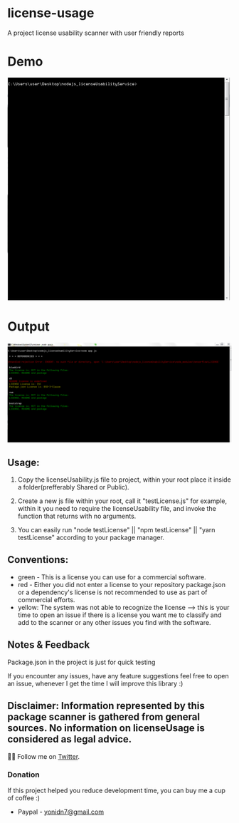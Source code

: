 # license-usage
A project license usability scanner with user friendly reports

# Demo 
<img src="https://github.com/JonathanDn/license-usage/blob/master/compare.gif" width="500px" height="500px">

# Output
![license usage scan a few files](https://github.com/JonathanDn/license-usage/blob/master/compare.png "license usage scan a few files")

## Usage:
1. Copy the licenseUsability.js file to project, within your root place it inside a folder(prefferably Shared or Public).

2. Create a new js file within your root, call it "testLicense.js" for example, within it you need to require the licenseUsability file, and invoke the function that returns with no arguments.

3. You can easily run "node testLicense" || "npm testLicense" || "yarn testLicense" according to your package manager.

## Conventions:
- green - This is a license you can use for a commercial software.
- red - Either you did not enter a license to your repository package.json or a dependency's license is not recommended to use as part of commercial efforts.
- yellow: The system was not able to recognize the license --> this is your time to open an issue if there is a license you want me to classify and add to the scanner or any other issues you find with the software.

## Notes & Feedback
Package.json in the project is just for quick testing

If you encounter any issues, have any feature suggestions feel free to open an issue, whenever I get the time I will improve this library :)

Disclaimer: Information represented by this package scanner is gathered from general sources. No information on licenseUsage is considered as legal advice.
---
👨‍💻 Follow me on [Twitter](https://twitter.com/jodoron).

### Donation
If this project helped you reduce development time, you can buy me a cup of coffee :)

* Paypal - yonidn7@gmail.com
